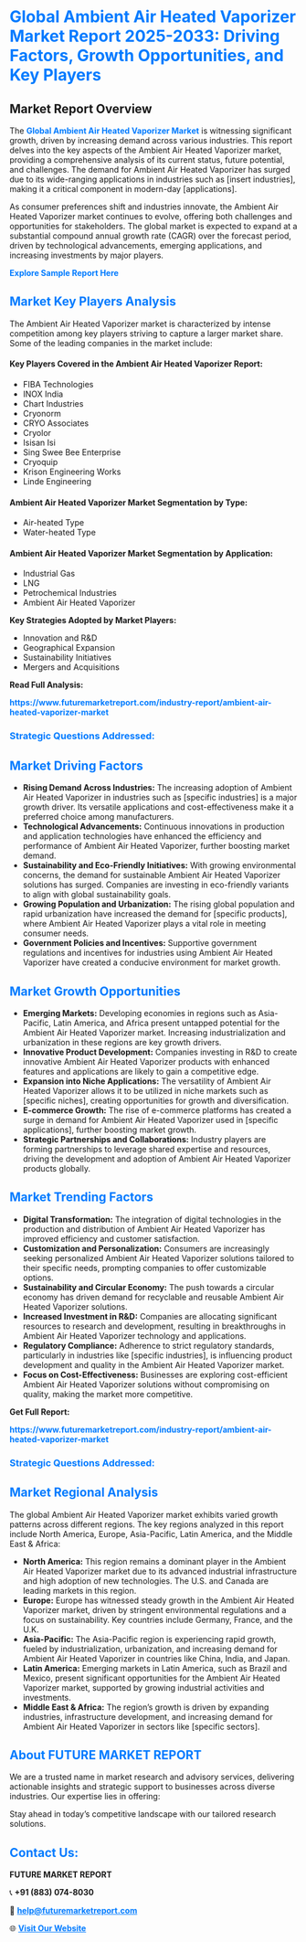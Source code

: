 <h1 style="color: #007BFF;">Global Ambient Air Heated Vaporizer Market Report 2025-2033: Driving Factors, Growth Opportunities, and Key Players</h1>

<section id="overview">
<h2>Market Report Overview</h2>
<p>The <a href="https://www.futuremarketreport.com/industry-report/ambient-air-heated-vaporizer-market" style="color: #007BFF; text-decoration: none;"><strong>Global Ambient Air Heated Vaporizer Market</strong></a> is witnessing significant growth, driven by increasing demand across various industries. This report delves into the key aspects of the Ambient Air Heated Vaporizer market, providing a comprehensive analysis of its current status, future potential, and challenges. The demand for Ambient Air Heated Vaporizer has surged due to its wide-ranging applications in industries such as [insert industries], making it a critical component in modern-day [applications].</p>
<p>As consumer preferences shift and industries innovate, the Ambient Air Heated Vaporizer market continues to evolve, offering both challenges and opportunities for stakeholders. The global market is expected to expand at a substantial compound annual growth rate (CAGR) over the forecast period, driven by technological advancements, emerging applications, and increasing investments by major players.</p>
</section>

<section id="overview">
<p><a href="https://www.futuremarketreport.com/request-sample/reportId=128105" style="color: #007BFF; text-decoration: none;"><strong>Explore Sample Report Here</strong></a></p>
</section>

<section id="key-players">
<h2 style="color: #007BFF;">Market Key Players Analysis</h2>
<p>The Ambient Air Heated Vaporizer market is characterized by intense competition among key players striving to capture a larger market share. Some of the leading companies in the market include:</p>
<h4>Key Players Covered in the Ambient Air Heated Vaporizer Report:</h4>
<ul><li>FIBA Technologies</li><li>INOX India</li><li>Chart Industries</li><li>Cryonorm</li><li>CRYO Associates</li><li>Cryolor</li><li>Isisan Isi</li><li>Sing Swee Bee Enterprise</li><li>Cryoquip</li><li>Krison Engineering Works</li><li>Linde Engineering</li></ul>
<h4>Ambient Air Heated Vaporizer Market Segmentation by Type:</h4>
<ul><li>Air-heated Type</li><li>Water-heated Type</li></ul>

<h4>Ambient Air Heated Vaporizer Market Segmentation by Application:</h4>
<ul><li>Industrial Gas</li><li>LNG</li><li>Petrochemical Industries</li><li>Ambient Air Heated Vaporizer</li></ul>
<p><strong>Key Strategies Adopted by Market Players:</strong></p>
<ul>
<li>Innovation and R&D</li>
<li>Geographical Expansion</li>
<li>Sustainability Initiatives</li>
<li>Mergers and Acquisitions</li>
</ul>
</section>

<section>
<p><strong>Read Full Analysis: </strong></p><a href="https://www.futuremarketreport.com/industry-report/ambient-air-heated-vaporizer-market" style="color: #007BFF; text-decoration: none;"><strong>https://www.futuremarketreport.com/industry-report/ambient-air-heated-vaporizer-market</strong></a>
<h3 style="color: #007BFF;">Strategic Questions Addressed:</h3>
</section>

<section id="driving-factors">
<h2 style="color: #007BFF;">Market Driving Factors</h2>
<ul>
<li><strong>Rising Demand Across Industries:</strong> The increasing adoption of Ambient Air Heated Vaporizer in industries such as [specific industries] is a major growth driver. Its versatile applications and cost-effectiveness make it a preferred choice among manufacturers.</li>
<li><strong>Technological Advancements:</strong> Continuous innovations in production and application technologies have enhanced the efficiency and performance of Ambient Air Heated Vaporizer, further boosting market demand.</li>
<li><strong>Sustainability and Eco-Friendly Initiatives:</strong> With growing environmental concerns, the demand for sustainable Ambient Air Heated Vaporizer solutions has surged. Companies are investing in eco-friendly variants to align with global sustainability goals.</li>
<li><strong>Growing Population and Urbanization:</strong> The rising global population and rapid urbanization have increased the demand for [specific products], where Ambient Air Heated Vaporizer plays a vital role in meeting consumer needs.</li>
<li><strong>Government Policies and Incentives:</strong> Supportive government regulations and incentives for industries using Ambient Air Heated Vaporizer have created a conducive environment for market growth.</li>
</ul>
</section>

<section id="growth-opportunities">
<h2 style="color: #007BFF;">Market Growth Opportunities</h2>
<ul>
<li><strong>Emerging Markets:</strong> Developing economies in regions such as Asia-Pacific, Latin America, and Africa present untapped potential for the Ambient Air Heated Vaporizer market. Increasing industrialization and urbanization in these regions are key growth drivers.</li>
<li><strong>Innovative Product Development:</strong> Companies investing in R&D to create innovative Ambient Air Heated Vaporizer products with enhanced features and applications are likely to gain a competitive edge.</li>
<li><strong>Expansion into Niche Applications:</strong> The versatility of Ambient Air Heated Vaporizer allows it to be utilized in niche markets such as [specific niches], creating opportunities for growth and diversification.</li>
<li><strong>E-commerce Growth:</strong> The rise of e-commerce platforms has created a surge in demand for Ambient Air Heated Vaporizer used in [specific applications], further boosting market growth.</li>
<li><strong>Strategic Partnerships and Collaborations:</strong> Industry players are forming partnerships to leverage shared expertise and resources, driving the development and adoption of Ambient Air Heated Vaporizer products globally.</li>
</ul>
</section>

<section id="trending-factors">
<h2 style="color: #007BFF;">Market Trending Factors</h2>
<ul>
<li><strong>Digital Transformation:</strong> The integration of digital technologies in the production and distribution of Ambient Air Heated Vaporizer has improved efficiency and customer satisfaction.</li>
<li><strong>Customization and Personalization:</strong> Consumers are increasingly seeking personalized Ambient Air Heated Vaporizer solutions tailored to their specific needs, prompting companies to offer customizable options.</li>
<li><strong>Sustainability and Circular Economy:</strong> The push towards a circular economy has driven demand for recyclable and reusable Ambient Air Heated Vaporizer solutions.</li>
<li><strong>Increased Investment in R&D:</strong> Companies are allocating significant resources to research and development, resulting in breakthroughs in Ambient Air Heated Vaporizer technology and applications.</li>
<li><strong>Regulatory Compliance:</strong> Adherence to strict regulatory standards, particularly in industries like [specific industries], is influencing product development and quality in the Ambient Air Heated Vaporizer market.</li>
<li><strong>Focus on Cost-Effectiveness:</strong> Businesses are exploring cost-efficient Ambient Air Heated Vaporizer solutions without compromising on quality, making the market more competitive.</li>
</ul>
</section>

<section>
<p><strong>Get Full Report: </strong></p><a href="https://www.futuremarketreport.com/industry-report/ambient-air-heated-vaporizer-market" style="color: #007BFF; text-decoration: none;"><strong>https://www.futuremarketreport.com/industry-report/ambient-air-heated-vaporizer-market</strong></a>
<h3 style="color: #007BFF;">Strategic Questions Addressed:</h3>
</section>


<section id="regional-analysis">
<h2 style="color: #007BFF;">Market Regional Analysis</h2>
<p>The global Ambient Air Heated Vaporizer market exhibits varied growth patterns across different regions. The key regions analyzed in this report include North America, Europe, Asia-Pacific, Latin America, and the Middle East & Africa:</p>
<ul>
<li><strong>North America:</strong> This region remains a dominant player in the Ambient Air Heated Vaporizer market due to its advanced industrial infrastructure and high adoption of new technologies. The U.S. and Canada are leading markets in this region.</li>
<li><strong>Europe:</strong> Europe has witnessed steady growth in the Ambient Air Heated Vaporizer market, driven by stringent environmental regulations and a focus on sustainability. Key countries include Germany, France, and the U.K.</li>
<li><strong>Asia-Pacific:</strong> The Asia-Pacific region is experiencing rapid growth, fueled by industrialization, urbanization, and increasing demand for Ambient Air Heated Vaporizer in countries like China, India, and Japan.</li>
<li><strong>Latin America:</strong> Emerging markets in Latin America, such as Brazil and Mexico, present significant opportunities for the Ambient Air Heated Vaporizer market, supported by growing industrial activities and investments.</li>
<li><strong>Middle East & Africa:</strong> The region’s growth is driven by expanding industries, infrastructure development, and increasing demand for Ambient Air Heated Vaporizer in sectors like [specific sectors].</li>
</ul>
</section>

<footer>
<h2 style="color: #007BFF;">About FUTURE MARKET REPORT</h2>
<p>We are a trusted name in market research and advisory services, delivering actionable insights and strategic support to businesses across diverse industries. Our expertise lies in offering:</p>

<p>Stay ahead in today’s competitive landscape with our tailored research solutions.</p>

<h2 style="color: #007BFF;">Contact Us:</h2>
<p><strong>FUTURE MARKET REPORT</strong></p>
<p>📞 <strong>+91 (883) 074-8030</strong></p>
<p>📧 <strong><a href="mailto:help@futuremarketreport.com" style="color: #007BFF;">help@futuremarketreport.com</a></strong></p>
<p>🌐 <strong><a href="https://www.futuremarketreport.com/" style="color: #007BFF;">Visit Our Website</a></strong></p>
</footer>